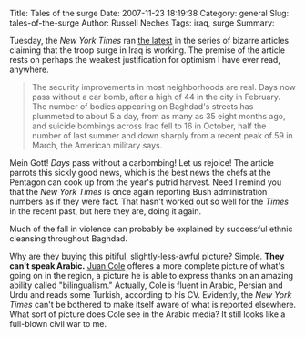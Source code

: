 Title: Tales of the surge
Date: 2007-11-23 18:19:38
Category: general
Slug: tales-of-the-surge
Author: Russell Neches
Tags: iraq, surge
Summary: 


Tuesday, the *New York Times* ran [the
latest](http://www.nytimes.com/2007/11/20/world/middleeast/20surge.html?_r=3&hp=&oref=slogin&pagewanted=print&oref=slogin&oref=login)
in the series of bizarre articles claiming that the troop surge in Iraq
is working. The premise of the article rests on perhaps the weakest
justification for optimism I have ever read, anywhere.

> The security improvements in most neighborhoods are real. Days now
> pass without a car bomb, after a high of 44 in the city in February.
> The number of bodies appearing on Baghdad's streets has plummeted to
> about 5 a day, from as many as 35 eight months ago, and suicide
> bombings across Iraq fell to 16 in October, half the number of last
> summer and down sharply from a recent peak of 59 in March, the
> American military says.

Mein Gott! *Days* pass without a carbombing! Let us rejoice! The article
parrots this sickly good news, which is the best news the chefs at the
Pentagon can cook up from the year's putrid harvest. Need I remind you
that the *New York Times* is once again reporting Bush administration
numbers as if they were fact. That hasn't worked out so well for the
*Times* in the recent past, but here they are, doing it again.

Much of the fall in violence can probably be explained by successful
ethnic cleansing throughout Baghdad.

Why are they buying this pitiful, slightly-less-awful picture? Simple.
**They can't speak Arabic.** [Juan Cole](http://www.juancole.com/)
offeres a more complete picture of what's going on in the region, a
picture he is able to express thanks on an amazing ability called
"bilingualism." Actually, Cole is fluent in Arabic, Persian and Urdu and
reads some Turkish, according to his CV. Evidently, the *New York Times*
can't be bothered to make itself aware of what is reported elsewhere.
What sort of picture does Cole see in the Arabic media? It still looks
like a full-blown civil war to me.
